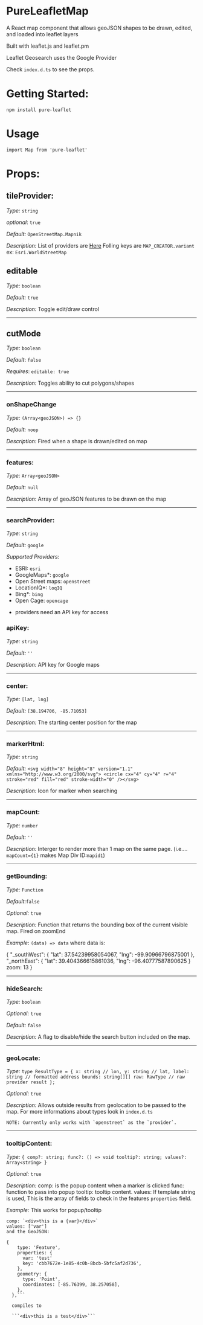 # PureLeafletMap

A React map component that allows geoJSON shapes to be drawn, edited, and loaded into leaflet layers

Built with leaflet.js and leaflet.pm

Leaflet Geosearch uses the Google Provider

Check `index.d.ts` to see the props.

# Getting Started:

`npm install pure-leaflet`

# Usage

`import Map from 'pure-leaflet'`

# Props:

## tileProvider:

_Type:_ `string`

_optional_: `true`

_Default:_ `OpenStreetMap.Mapnik`

_Description:_ List of providers are [Here](https://github.com/leaflet-extras/leaflet-providers/blob/master/leaflet-providers.jshttps://github.com/leaflet-extras/leaflet-providers/blob/master/leaflet-providers.js)
Folling keys are `MAP_CREATOR.variant` ex: `Esri.WorldStreetMap` 

## editable

_Type:_ `boolean`

_Default:_ `true`

_Description:_ Toggle edit/draw control

---

## cutMode

_Type:_ `boolean`

_Default_: `false`

_Requires_: `editable: true`

_Description:_ Toggles ability to cut polygons/shapes

---

### onShapeChange

_Type:_ `(Array<geoJSON>) => {}`

_Default:_ `noop`

_Description:_ Fired when a shape is drawn/edited on map

---

### features:

_Type:_ `Array<geoJSON>`

_Default:_ `null`

_Description_: Array of geoJSON features to be drawn on the map

---
### searchProvider:

_Type:_ `string`

_Default:_ `google`

_Supported Providers:_

 - ESRI: `esri`
 - GoogleMaps*: `google`
 - Open Street maps: `openstreet`
 - LocationIQ*: `loqIQ`
 - Bing*: `bing`
 - Open Cage: `opencage`

* providers need an API key for access

### apiKey:

_Type:_ `string`

_Default:_ `''`

_Description:_ API key for Google maps

---

### center:

_Type:_ `[lat, lng]`

_Default:_ `[38.194706, -85.71053]`

_Description:_ The starting center position for the map

---

### markerHtml:

_Type:_ `string`

_Default:_ `<svg width="8" height="8" version="1.1" xmlns="http://www.w3.org/2000/svg"> <circle cx="4" cy="4" r="4" stroke="red" fill="red" stroke-width="0" /></svg>`

_Description:_ Icon for marker when searching

---

### mapCount:

_Type:_ `number`

_Default:_ `''`

_Description:_ Interger to render more than 1 map on the same page. (i.e....
`mapCount={1}` makes Map Div ID:`mapid1`)

---

### getBounding: 

_Type:_ `Function`

_Default:_`false`

_Optional:_ `true`

_Description:_ Function that returns the bounding box of the current visible
map. Fired on zoomEnd

_Example_: `(data) => data` where data is:

{
  "_southWest": {
    "lat": 37.54239958054067,
    "lng": -99.90966796875001
  },
  "_northEast": {
    "lat": 39.404366615861036,
    "lng": -96.40777587890625
  }
  zoom: 13
}

---

### hideSearch:

_Type:_ `boolean`

_Optional:_ `true`

_Default:_ `false`

_Description:_ A flag to disable/hide the search button included on the map.

---

### geoLocate:

_Type:_ ```type ResultType = {
        x: string // lon,
        y: string // lat,
        label: string // formatted address
        bounds: string[][]
        raw: RawType // raw provider result
};```

_Optional:_ `true`

_Description:_ Allows outside results from geolocation to be passed to the map. For more informations about types look in `index.d.ts`

```NOTE: Currently only works with `openstreet` as the `provider`.```

---

### tooltipContent:

_Type:_ ```{
    comp?: string;
    func?: () => void
    tooltip?: string;
    values?: Array<string>
}```

_Optional:_ `true`

_Description:_ 
comp: is the popup content when a marker is clicked
func: function to pass into popup
tooltip: tooltip content.
values: If template string is used, This is the array of fields to check in the features `properties` field.

_Example:_
This works for popup/tooltip
```
comp: `<div>this is a {var}</div>`
values: ['var']
and the GeoJSON: 

{
    type: 'Feature',
    properties: {
      var: 'test'
      key: 'cbb7672e-1e85-4c0b-8bcb-5bfc5af2d736',
    },
    geometry: {
      type: 'Point',
      coordinates: [-85.76399, 38.257058],
    },
  },```

  compiles to 

  ```<div>this is a test</div>```
